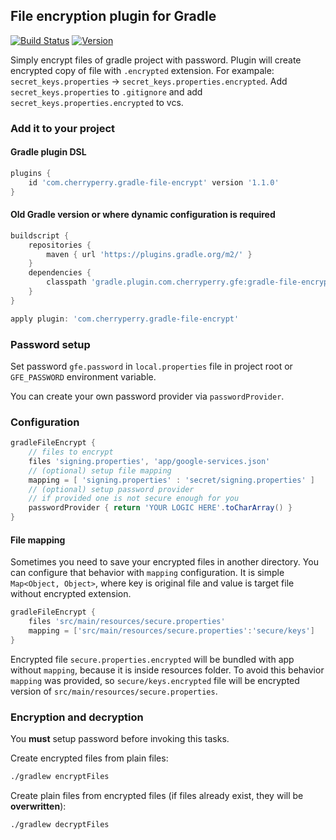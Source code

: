 ## File encryption plugin for Gradle

[![Build Status](https://travis-ci.com/CherryPerry/GradleFileEncrypt.svg?branch=master)](https://travis-ci.com/CherryPerry/GradleFileEncrypt)
[![Version](https://img.shields.io/github/release/CherryPerry/GradleFileEncrypt.svg)](https://github.com/CherryPerry/GradleFileEncrypt/releases)

Simply encrypt files of gradle project with password.
Plugin will create encrypted copy of file with `.encrypted` extension. For exampale: `secret_keys.properties` -> `secret_keys.properties.encrypted`. Add `secret_keys.properties` to `.gitignore` and add `secret_keys.properties.encrypted` to vcs.

### Add it to your project

#### Gradle plugin DSL

```groovy
plugins {
    id 'com.cherryperry.gradle-file-encrypt' version '1.1.0'
}
```

#### Old Gradle version or where dynamic configuration is required

```groovy
buildscript {
    repositories {
        maven { url 'https://plugins.gradle.org/m2/' }
    }
    dependencies {
        classpath 'gradle.plugin.com.cherryperry.gfe:gradle-file-encrypt:1.1.0'
    }
}

apply plugin: 'com.cherryperry.gradle-file-encrypt'
```

### Password setup

Set password `gfe.password` in `local.properties` file in project root
or `GFE_PASSWORD` environment variable.

You can create your own password provider via `passwordProvider`.

### Configuration

```groovy
gradleFileEncrypt {
    // files to encrypt
    files 'signing.properties', 'app/google-services.json'
    // (optional) setup file mapping
    mapping = [ 'signing.properties' : 'secret/signing.properties' ]
    // (optional) setup password provider
    // if provided one is not secure enough for you
    passwordProvider { return 'YOUR LOGIC HERE'.toCharArray() }
}
```

#### File mapping
Sometimes you need to save your encrypted files in another directory. 
You can configure that behavior with `mapping` configuration. 
It is simple `Map<Object, Object>`, where key is original file
and value is target file without encrypted extension.
```groovy
gradleFileEncrypt {
    files 'src/main/resources/secure.properties'
    mapping = ['src/main/resources/secure.properties':'secure/keys']
}
```
Encrypted file `secure.properties.encrypted` will be bundled with app without `mapping`,
because it is inside resources folder. To avoid this behavior `mapping` was provided,
so `secure/keys.encrypted` file will be encrypted version of `src/main/resources/secure.properties`.

### Encryption and decryption

You **must** setup password before invoking this tasks.

Create encrypted files from plain files:
```bash
./gradlew encryptFiles
```

Create plain files from encrypted files (if files already exist, they will be **overwritten**):
```bash
./gradlew decryptFiles
```
